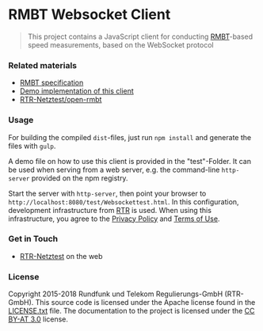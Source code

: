 # RMBT Websocket Client


> This project contains a JavaScript client for conducting [RMBT](https://www.netztest.at/doc/)-based speed 
measurements, based on the WebSocket protocol


### Related materials

* [RMBT specification](https://www.netztest.at/doc/)
* [Demo implementation of this client](https://www.netztest.at/en/Test)
* [RTR-Netztest/open-rmbt](https://github.com/rtr-nettest/open-rmbt)
  
  
### Usage

For building the compiled `dist`-files, just run `npm install` and generate the files with `gulp`.

A demo file on how to use this client is provided in the "test"-Folder. It can be used when
serving from a web server, e.g. the command-line `http-server` provided on the npm registry.

Start the server with `http-server`, then point your browser 
to `http://localhost:8080/test/Websockettest.html`. In this configuration, development 
infrastructure from [RTR](https://www.netztest.at) is used. When using this infrastructure,
you agree to the [Privacy Policy](https://www.rtr.at/en/tk/netztestprivacypolicyweb) and
[Terms of Use](https://www.rtr.at/en/tk/rtrnetztesttermsofuse).

### Get in Touch

* [RTR-Netztest](https://www.netztest.at) on the web


### License

Copyright 2015-2018 Rundfunk und Telekom Regulierungs-GmbH (RTR-GmbH). This source code is licensed under the Apache license found in
the [LICENSE.txt](https://github.com/rtr-nettest/rmbtws/blob/master/LICENSE.txt) file.
The documentation to the project is licensed under the [CC BY-AT 3.0](https://creativecommons.org/licenses/by/3.0/at/deed.de_AT)
license.

